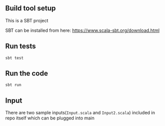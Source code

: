 Build tool setup
-
This is a SBT project

SBT can be installed from here: https://www.scala-sbt.org/download.html

Run tests
-
`sbt test`

Run the code
-
`sbt run`

Input
-
There are two sample inputs(`Input.scala` and `Input2.scala`) included in repo itself which can be plugged into main